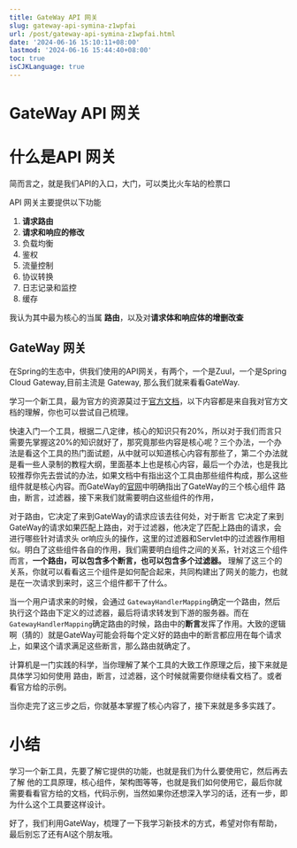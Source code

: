 ```yaml
---
title: GateWay API 网关
slug: gateway-api-symina-z1wpfai
url: /post/gateway-api-symina-z1wpfai.html
date: '2024-06-16 15:10:11+08:00'
lastmod: '2024-06-16 15:44:40+08:00'
toc: true
isCJKLanguage: true
---
```


# GateWay API 网关

# 什么是API 网关

简而言之，就是我们API的入口，大门，可以类比火车站的检票口

API 网关主要提供以下功能

1. **请求路由**
2. **请求和响应的修改**
3. 负载均衡
4. 鉴权
5. 流量控制
6. 协议转换
7. 日志记录和监控
8. 缓存

我认为其中最为核心的当属 **路由**，以及对**请求体和响应体的增删改查**

## GateWay 网关

在Spring的生态中，供我们使用的API网关，有两个，一个是Zuul，一个是Spring Cloud Gateway,目前主流是 Gateway, 那么我们就来看看GateWay.

学习一个新工具，最为官方的资源莫过于[官方文档](https://docs.spring.io/spring-cloud-gateway/reference/index.html)，以下内容都是来自我对官方文档的理解，你也可以尝试自己梳理。

快速入门一个工具，根据二八定律，核心的知识只有20%，所以对于我们而言只需要先掌握这20%的知识就好了，那究竟那些内容是核心呢？三个办法，一个办法是看这个工具的热门面试题，从中就可以知道核心内容有那些了，第二个办法就是看一些人录制的教程大纲，里面基本上也是核心内容，最后一个办法，也是我比较推荐你先去尝试的办法，如果文档中有指出这个工具由那些组件构成，那么这些组件就是核心内容。而GateWay的[官网](https://docs.spring.io/spring-cloud-gateway/reference/spring-cloud-gateway/glossary.html)中明确指出了GateWay的三个核心组件 路由，断言，过滤器，接下来我们就需要明白这些组件的作用，

对于路由，它决定了来到GateWay的请求应该去往何处，对于断言 它决定了来到GateWay的请求如果匹配上路由，对于过滤器，他决定了匹配上路由的请求，会进行哪些针对请求头 or响应头的操作，这里的过滤器和Servlet中的过滤器作用相似。明白了这些组件各自的作用，我们需要明白组件之间的关系，针对这三个组件而言，**一个路由，可以包含多个断言，也可以包含多个过滤器。** 理解了这三个的关系，你就可以看看这三个组件是如何配合起来，共同构建出了网关的能力，也就是在一次请求到来时，这三个组件都干了什么。

当一个用户请求来的时候，会通过 `GatewayHandlerMapping`​ 确定一个路由，然后执行这个路由下定义的过滤器，最后将请求转发到下游的服务器。而在`GatewayHandlerMapping`​ 确定路由的时候，路由中的**断言**发挥了作用。大致的逻辑啊（猜的）就是GateWay可能会将每个定义好的路由中的断言都应用在每个请求上，如果这个请求满足这些断言，那么路由就确定了。

计算机是一门实践的科学，当你理解了某个工具的大致工作原理之后，接下来就是具体学习如何使用 路由，断言，过滤器，这个时候就需要你继续看文档了。或者看官方给的示例。

当你走完了这三步之后，你就基本掌握了核心内容了，接下来就是多多实践了。

# 小结

学习一个新工具，先要了解它提供的功能，也就是我们为什么要使用它，然后再去了解 他的工具原理，核心组件，架构图等等，也就是我们如何使用它，最后你就需要看看官方给的文档，代码示例，当然如果你还想深入学习的话，还有一步，即为什么这个工具要这样设计。

好了，我们利用GateWay，梳理了一下我学习新技术的方式，希望对你有帮助，最后别忘了还有AI这个朋友哦。

‍

‍

‍

